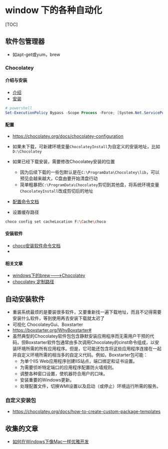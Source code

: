 ﻿# window 下的各种自动化

[TOC]

## 软件包管理器

- 如apt-get或yum，brew

### Chocolatey

#### 介绍与安装

- [介绍](https://chocolatey.org/about)
- [安装](https://chocolatey.org/install)
```powershell
# powershell
Set-ExecutionPolicy Bypass -Scope Process -Force; [System.Net.ServicePointManager]::SecurityProtocol = [System.Net.ServicePointManager]::SecurityProtocol -bor 3072; iex ((New-Object System.Net.WebClient).DownloadString('https://chocolatey.org/install.ps1'))
```

#### 配置

- https://chocolatey.org/docs/chocolatey-configuration
- 如果未下载，可新建环境变量`ChocolateyInstall`为自定义的安装地址，比如`D:\Chocolatey`
- 如果已经下载安装，需要修改Chocolatey安装的位置
  - 因为后续下载的一些包默认是在`C:\ProgramData\Chocolatey\lib`，可以预见会越来越大，C盘由要开始清盘行动
  - 简单粗暴把`C:\ProgramData\Chocolatey`剪切到其他盘，将系统环境变量`ChocolateyInstall`改成剪切后的地址

- [配置命令文档](https://chocolatey.org/docs/commands-config)

- 设置缓存路径

```bash
choco config set cacheLocation F:\Cache\choco
```

#### 安装软件

- [choco安装软件命令文档](https://chocolatey.org/docs/commands-install)
- 

#### 相关文章

- [windows下的brew--->Chocolatey](https://blog.csdn.net/msmile_my/article/details/78665762)
- [chocolatey 定制路径](https://www.jianshu.com/p/f5f4efd04cab)

## 自动安装软件

- 重装系统最烦的是要装很多软件，又要重新找一遍下载地址，而且不记得需要安装什么软件，等到使用再去安装下载就太迟了
- 可视化 ChocolateyGui、Boxstarter
- https://boxstarter.org/WhyBoxstarter#
- 虽然典型的Chocolatey软件包包含静默安装应用程序而无需用户干预的代码，但Boxstarter软件包通常由多次调用Chocolatey的cinst命令组成，以安装环境所需的所有应用程序。但是，它可能还包含将这些应用程序连接在一起并自定义环境所需的相当多的自定义代码。例如，Boxstarter包可能：
  - 为单个IIS Web应用程序创建IIS站点，端口绑定和证书设置。
  - 为需要侦听特定端口的应用程序配置防火墙规则。
  - 调整各种窗口设置，使机器符合用户的口味。
  - 安装重要的Windows更新。
  - 处理配置文件，切换WMI设置以及启动（或停止）环境运行所需的服务。

### 自定义安装包

- https://chocolatey.org/docs/how-to-create-custom-package-templates

## 收集的文章

- [如何在Windows下像Mac一样优雅开发](http://www.yangqiu.cn/shiyanlou-com/2022367.html)
